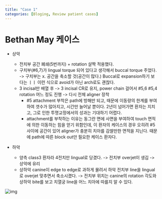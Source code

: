 ```yaml
---
title: "Case 1"
categories: [Bloging, Review patient cases]
---
```


# Bethan May 케이스 
- 상악
  - 전치부 공간 폐쇄(5번까지) + rotation 살짝 적용했다.
  - 구치부(#6,7)가 lingual torque 되어 있다고 생각해서 buccal torque 주었다. -> 구치부는 x. 공간을 축소할 것(공간이 많다.) Buccal로 expansion하기 보다는 ㅣㅣ 이런 식으로 avoid가 아닌 arch로도 괜찮다.
  - 3 incisal만 배열 후 -> 3 incisal CR로 유지, power chain 걸어서 #5,6 #5,4 rotation 어느 정도 진행 -> 다시 전체 aligner 장착
    - #5 attachment 부착은 path에 방해만 되고, 때문에 이동량의 한계를 부여하여 갯수가 많아지고, 시간만 늘어날 뿐이다. 2년이 넘어가면 환자는 지치고, 그로 인한 투명교정에서의 성과는 기대하기 어렵다.
    - attachment를 부착하는 이유는 동그란 면에 사면을 부여하여 touch 면적에 의한 이동하는 힘을 얻기 위함인데, 이 환자의 케이스의 경우 오히려 #5 사이에 공간이 있어 aligner가 충분히 치아를 감쌀만한 면적을 지닌다. 때문에 path에 따른 block out만 필요한 케이스 환자다.

- 하악
  - 양측 class3 환자라 4전치만 lingual로 당겼다. -> 전치부 overjet이 생김 -> 상악에 유리
  - 상하악 canine이 edge to edge로 과하게 물려서 하악 전치부 line을 lingual로 overjet 맞추면서 축소시켰다. -> 전치부 위치는 canine의 rotation 각도와 상하악 bite를 보고 치열궁 line을 어느 치아에 따를지 알 수 있다.

![img](/assets/img/bloging/reveiw_patient_cases/bethan_may/1.png)